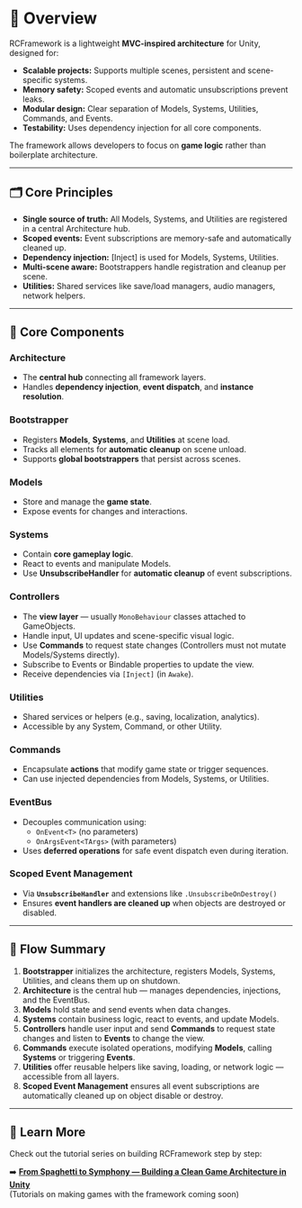 # 🧱 Overview

RCFramework is a lightweight **MVC-inspired architecture** for Unity, designed for:
- **Scalable projects:** Supports multiple scenes, persistent and scene-specific systems.
- **Memory safety:** Scoped events and automatic unsubscriptions prevent leaks.
- **Modular design:** Clear separation of Models, Systems, Utilities, Commands, and Events.
- **Testability:** Uses dependency injection for all core components.

The framework allows developers to focus on **game logic** rather than boilerplate architecture.

---

## 🗂️ Core Principles
- **Single source of truth:** All Models, Systems, and Utilities are registered in a central Architecture hub.
- **Scoped events:** Event subscriptions are memory-safe and automatically cleaned up.
- **Dependency injection:** [Inject] is used for Models, Systems, Utilities.
- **Multi-scene aware:** Bootstrappers handle registration and cleanup per scene.
- **Utilities:** Shared services like save/load managers, audio managers, network helpers.

---

## 🧩 Core Components

### **Architecture**
- The **central hub** connecting all framework layers.  
- Handles **dependency injection**, **event dispatch**, and **instance resolution**.

### **Bootstrapper**
- Registers **Models**, **Systems**, and **Utilities** at scene load.  
- Tracks all elements for **automatic cleanup** on scene unload.  
- Supports **global bootstrappers** that persist across scenes.

### **Models**
- Store and manage the **game state**.  
- Expose events for changes and interactions.

### **Systems**
- Contain **core gameplay logic**.  
- React to events and manipulate Models.  
- Use **UnsubscribeHandler** for **automatic cleanup** of event subscriptions.

### **Controllers**
- The **view layer** — usually `MonoBehaviour` classes attached to GameObjects.  
- Handle input, UI updates and scene-specific visual logic.  
- Use **Commands** to request state changes (Controllers must not mutate Models/Systems directly).  
- Subscribe to Events or Bindable properties to update the view.  
- Receive dependencies via `[Inject]` (in `Awake`).

### **Utilities**
- Shared services or helpers (e.g., saving, localization, analytics).  
- Accessible by any System, Command, or other Utility.

### **Commands**
- Encapsulate **actions** that modify game state or trigger sequences.  
- Can use injected dependencies from Models, Systems, or Utilities.

### **EventBus**
- Decouples communication using:
  - `OnEvent<T>` (no parameters)
  - `OnArgsEvent<TArgs>` (with parameters)
- Uses **deferred operations** for safe event dispatch even during iteration.

### **Scoped Event Management**
- Via **`UnsubscribeHandler`** and extensions like `.UnsubscribeOnDestroy()`  
- Ensures **event handlers are cleaned up** when objects are destroyed or disabled.

---

## 🧭 Flow Summary

1. **Bootstrapper** initializes the architecture, registers Models, Systems, Utilities, and cleans them up on shutdown.  
2. **Architecture** is the central hub — manages dependencies, injections, and the EventBus.  
3. **Models** hold state and send events when data changes.  
4. **Systems** contain business logic, react to events, and update Models.  
5. **Controllers** handle user input and send **Commands** to request state changes and listen to **Events** to change the view.  
6. **Commands** execute isolated operations, modifying **Models**, calling **Systems** or triggering **Events**.  
7. **Utilities** offer reusable helpers like saving, loading, or network logic — accessible from all layers.  
8. **Scoped Event Management** ensures all event subscriptions are automatically cleaned up on object disable or destroy.

---

## 📖 Learn More

Check out the tutorial series on building RCFramework step by step:

➡️ **[From Spaghetti to Symphony — Building a Clean Game Architecture in Unity](https://rabcat.hashnode.dev/from-spaghetti-to-symphony-building-a-clean-game-architecture-in-unity)**  
(Tutorials on making games with the framework coming soon)
